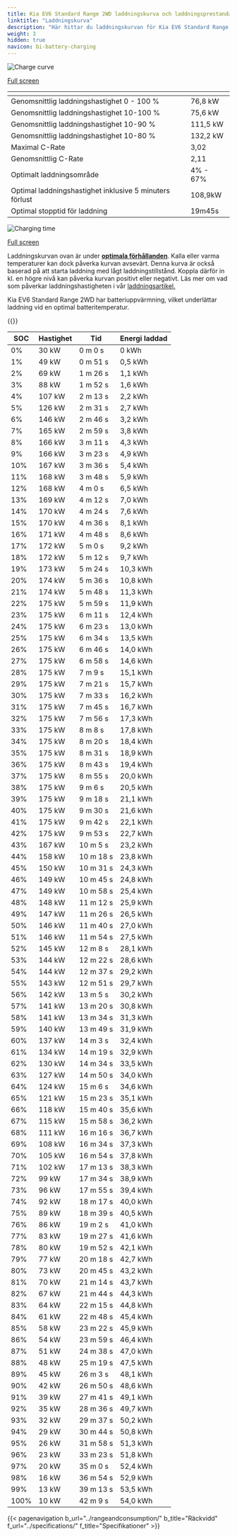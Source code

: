 ```yaml
---
title: Kia EV6 Standard Range 2WD laddningskurva och laddningsprestanda
linktitle: "Laddningskurva"
description: "Här hittar du laddningskurvan för Kia EV6 Standard Range 2WD."
weight: 3
hidden: true
navicon: bi-battery-charging
---
```

<!-- markdownlint-disable MD033 -->
<!-- markdownlint-disable MD010 -->
<img src="/images/models/kia/ev6/ev6_standard_range_2wd/chargingcurve.svg" alt="Charge curve" class="img-fluid">

[Full screen](/images/models/kia/ev6/ev6_standard_range_2wd/chargingcurve.svg)


<div class="table-responsive">
<table class="table table-striped border">
	<thead>
		<tr>
			<th>
			</th>
			<th>
			</th>
		</tr>
	</thead>
	<tbody>
		<tr>
			<td>
				Genomsnittlig laddningshastighet 0 - 100 %
			</td>
			<td>
				76,8 kW
			</td>
		</tr>
		<tr>
			<td>
				Genomsnittlig laddningshastighet 10-100 %
			</td>
			<td>
				75,6 kW
			</td>
		</tr>
		<tr>
			<td>
				Genomsnittlig laddningshastighet 10-90 %
			</td>
			<td>
				111,5 kW
			</td>
		</tr>
		<tr>
			<td>
				Genomsnittlig laddningshastighet 10-80 %
			</td>
			<td>
				132,2 kW
			</td>
		</tr>
		<tr>
			<td>
				Maximal C-Rate
			</td>
			<td>
				3,02
			</td>
		</tr>
		<tr>
			<td>
				Genomsnittlig C-Rate
			</td>
			<td>
				2,11
			</td>
		</tr>
		<tr>
			<td>
				Optimalt laddningsområde
			</td>
			<td>
				4% - 67%
			</td>
		</tr>
		<tr>
			<td>
				Optimal laddningshastighet inklusive 5 minuters förlust
			</td>
			<td>
				108,9kW
			</td>
		</tr>
		<tr>
			<td>
				Optimal stopptid för laddning
			</td>
			<td>
				19m45s
			</td>
		</tr>
	</tbody>
</table>
</div>
<img src="/images/models/kia/ev6/ev6_standard_range_2wd/chargingtime.svg" alt="Charging time" class="img-fluid">

[Full screen](/images/models/kia/ev6/ev6_standard_range_2wd/chargingtime.svg)


Laddningskurvan ovan är under **[optimala förhållanden](../../../../../technology/battery/charging/#temperatur)**. Kalla eller varma temperaturer kan dock påverka kurvan avsevärt. Denna kurva är också baserad på att starta laddning med lågt laddningstillstånd. Koppla därför in kl. en högre nivå kan påverka kurvan positivt eller negativt. Läs mer om vad som påverkar laddningshastigheten i vår [laddningsartikel.](../../../../../technology/battery/charging/)


Kia EV6 Standard Range 2WD har batteriuppvärmning, vilket underlättar laddning vid en optimal batteritemperatur.


{{<evkxdisplayaddarticle />}}
<div class="table-responsive">
<table class="table table-striped border">
	<thead>
		<tr>
			<th>
				SOC
			</th>
			<th>
				Hastighet
			</th>
			<th>
				Tid
			</th>
			<th>
				Energi laddad
			</th>
		</tr>
	</thead>
	<tbody>
		<tr>
			<td>
				0%
			</td>
			<td>
				30 kW
			</td>
			<td>
				 0 m 0 s
			</td>
			<td>
				0 kWh
			</td>
		</tr>
		<tr>
			<td>
				1%
			</td>
			<td>
				49 kW
			</td>
			<td>
				 0 m 51 s
			</td>
			<td>
				0,5 kWh
			</td>
		</tr>
		<tr>
			<td>
				2%
			</td>
			<td>
				69 kW
			</td>
			<td>
				 1 m 26 s
			</td>
			<td>
				1,1 kWh
			</td>
		</tr>
		<tr>
			<td>
				3%
			</td>
			<td>
				88 kW
			</td>
			<td>
				 1 m 52 s
			</td>
			<td>
				1,6 kWh
			</td>
		</tr>
		<tr>
			<td>
				4%
			</td>
			<td>
				107 kW
			</td>
			<td>
				 2 m 13 s
			</td>
			<td>
				2,2 kWh
			</td>
		</tr>
		<tr>
			<td>
				5%
			</td>
			<td>
				126 kW
			</td>
			<td>
				 2 m 31 s
			</td>
			<td>
				2,7 kWh
			</td>
		</tr>
		<tr>
			<td>
				6%
			</td>
			<td>
				146 kW
			</td>
			<td>
				 2 m 46 s
			</td>
			<td>
				3,2 kWh
			</td>
		</tr>
		<tr>
			<td>
				7%
			</td>
			<td>
				165 kW
			</td>
			<td>
				 2 m 59 s
			</td>
			<td>
				3,8 kWh
			</td>
		</tr>
		<tr>
			<td>
				8%
			</td>
			<td>
				166 kW
			</td>
			<td>
				 3 m 11 s
			</td>
			<td>
				4,3 kWh
			</td>
		</tr>
		<tr>
			<td>
				9%
			</td>
			<td>
				166 kW
			</td>
			<td>
				 3 m 23 s
			</td>
			<td>
				4,9 kWh
			</td>
		</tr>
		<tr>
			<td>
				10%
			</td>
			<td>
				167 kW
			</td>
			<td>
				 3 m 36 s
			</td>
			<td>
				5,4 kWh
			</td>
		</tr>
		<tr>
			<td>
				11%
			</td>
			<td>
				168 kW
			</td>
			<td>
				 3 m 48 s
			</td>
			<td>
				5,9 kWh
			</td>
		</tr>
		<tr>
			<td>
				12%
			</td>
			<td>
				168 kW
			</td>
			<td>
				 4 m 0 s
			</td>
			<td>
				6,5 kWh
			</td>
		</tr>
		<tr>
			<td>
				13%
			</td>
			<td>
				169 kW
			</td>
			<td>
				 4 m 12 s
			</td>
			<td>
				7,0 kWh
			</td>
		</tr>
		<tr>
			<td>
				14%
			</td>
			<td>
				170 kW
			</td>
			<td>
				 4 m 24 s
			</td>
			<td>
				7,6 kWh
			</td>
		</tr>
		<tr>
			<td>
				15%
			</td>
			<td>
				170 kW
			</td>
			<td>
				 4 m 36 s
			</td>
			<td>
				8,1 kWh
			</td>
		</tr>
		<tr>
			<td>
				16%
			</td>
			<td>
				171 kW
			</td>
			<td>
				 4 m 48 s
			</td>
			<td>
				8,6 kWh
			</td>
		</tr>
		<tr>
			<td>
				17%
			</td>
			<td>
				172 kW
			</td>
			<td>
				 5 m 0 s
			</td>
			<td>
				9,2 kWh
			</td>
		</tr>
		<tr>
			<td>
				18%
			</td>
			<td>
				172 kW
			</td>
			<td>
				 5 m 12 s
			</td>
			<td>
				9,7 kWh
			</td>
		</tr>
		<tr>
			<td>
				19%
			</td>
			<td>
				173 kW
			</td>
			<td>
				 5 m 24 s
			</td>
			<td>
				10,3 kWh
			</td>
		</tr>
		<tr>
			<td>
				20%
			</td>
			<td>
				174 kW
			</td>
			<td>
				 5 m 36 s
			</td>
			<td>
				10,8 kWh
			</td>
		</tr>
		<tr>
			<td>
				21%
			</td>
			<td>
				174 kW
			</td>
			<td>
				 5 m 48 s
			</td>
			<td>
				11,3 kWh
			</td>
		</tr>
		<tr>
			<td>
				22%
			</td>
			<td>
				175 kW
			</td>
			<td>
				 5 m 59 s
			</td>
			<td>
				11,9 kWh
			</td>
		</tr>
		<tr>
			<td>
				23%
			</td>
			<td>
				175 kW
			</td>
			<td>
				 6 m 11 s
			</td>
			<td>
				12,4 kWh
			</td>
		</tr>
		<tr>
			<td>
				24%
			</td>
			<td>
				175 kW
			</td>
			<td>
				 6 m 23 s
			</td>
			<td>
				13,0 kWh
			</td>
		</tr>
		<tr>
			<td>
				25%
			</td>
			<td>
				175 kW
			</td>
			<td>
				 6 m 34 s
			</td>
			<td>
				13,5 kWh
			</td>
		</tr>
		<tr>
			<td>
				26%
			</td>
			<td>
				175 kW
			</td>
			<td>
				 6 m 46 s
			</td>
			<td>
				14,0 kWh
			</td>
		</tr>
		<tr>
			<td>
				27%
			</td>
			<td>
				175 kW
			</td>
			<td>
				 6 m 58 s
			</td>
			<td>
				14,6 kWh
			</td>
		</tr>
		<tr>
			<td>
				28%
			</td>
			<td>
				175 kW
			</td>
			<td>
				 7 m 9 s
			</td>
			<td>
				15,1 kWh
			</td>
		</tr>
		<tr>
			<td>
				29%
			</td>
			<td>
				175 kW
			</td>
			<td>
				 7 m 21 s
			</td>
			<td>
				15,7 kWh
			</td>
		</tr>
		<tr>
			<td>
				30%
			</td>
			<td>
				175 kW
			</td>
			<td>
				 7 m 33 s
			</td>
			<td>
				16,2 kWh
			</td>
		</tr>
		<tr>
			<td>
				31%
			</td>
			<td>
				175 kW
			</td>
			<td>
				 7 m 45 s
			</td>
			<td>
				16,7 kWh
			</td>
		</tr>
		<tr>
			<td>
				32%
			</td>
			<td>
				175 kW
			</td>
			<td>
				 7 m 56 s
			</td>
			<td>
				17,3 kWh
			</td>
		</tr>
		<tr>
			<td>
				33%
			</td>
			<td>
				175 kW
			</td>
			<td>
				 8 m 8 s
			</td>
			<td>
				17,8 kWh
			</td>
		</tr>
		<tr>
			<td>
				34%
			</td>
			<td>
				175 kW
			</td>
			<td>
				 8 m 20 s
			</td>
			<td>
				18,4 kWh
			</td>
		</tr>
		<tr>
			<td>
				35%
			</td>
			<td>
				175 kW
			</td>
			<td>
				 8 m 31 s
			</td>
			<td>
				18,9 kWh
			</td>
		</tr>
		<tr>
			<td>
				36%
			</td>
			<td>
				175 kW
			</td>
			<td>
				 8 m 43 s
			</td>
			<td>
				19,4 kWh
			</td>
		</tr>
		<tr>
			<td>
				37%
			</td>
			<td>
				175 kW
			</td>
			<td>
				 8 m 55 s
			</td>
			<td>
				20,0 kWh
			</td>
		</tr>
		<tr>
			<td>
				38%
			</td>
			<td>
				175 kW
			</td>
			<td>
				 9 m 6 s
			</td>
			<td>
				20,5 kWh
			</td>
		</tr>
		<tr>
			<td>
				39%
			</td>
			<td>
				175 kW
			</td>
			<td>
				 9 m 18 s
			</td>
			<td>
				21,1 kWh
			</td>
		</tr>
		<tr>
			<td>
				40%
			</td>
			<td>
				175 kW
			</td>
			<td>
				 9 m 30 s
			</td>
			<td>
				21,6 kWh
			</td>
		</tr>
		<tr>
			<td>
				41%
			</td>
			<td>
				175 kW
			</td>
			<td>
				 9 m 42 s
			</td>
			<td>
				22,1 kWh
			</td>
		</tr>
		<tr>
			<td>
				42%
			</td>
			<td>
				175 kW
			</td>
			<td>
				 9 m 53 s
			</td>
			<td>
				22,7 kWh
			</td>
		</tr>
		<tr>
			<td>
				43%
			</td>
			<td>
				167 kW
			</td>
			<td>
				 10 m 5 s
			</td>
			<td>
				23,2 kWh
			</td>
		</tr>
		<tr>
			<td>
				44%
			</td>
			<td>
				158 kW
			</td>
			<td>
				 10 m 18 s
			</td>
			<td>
				23,8 kWh
			</td>
		</tr>
		<tr>
			<td>
				45%
			</td>
			<td>
				150 kW
			</td>
			<td>
				 10 m 31 s
			</td>
			<td>
				24,3 kWh
			</td>
		</tr>
		<tr>
			<td>
				46%
			</td>
			<td>
				149 kW
			</td>
			<td>
				 10 m 45 s
			</td>
			<td>
				24,8 kWh
			</td>
		</tr>
		<tr>
			<td>
				47%
			</td>
			<td>
				149 kW
			</td>
			<td>
				 10 m 58 s
			</td>
			<td>
				25,4 kWh
			</td>
		</tr>
		<tr>
			<td>
				48%
			</td>
			<td>
				148 kW
			</td>
			<td>
				 11 m 12 s
			</td>
			<td>
				25,9 kWh
			</td>
		</tr>
		<tr>
			<td>
				49%
			</td>
			<td>
				147 kW
			</td>
			<td>
				 11 m 26 s
			</td>
			<td>
				26,5 kWh
			</td>
		</tr>
		<tr>
			<td>
				50%
			</td>
			<td>
				146 kW
			</td>
			<td>
				 11 m 40 s
			</td>
			<td>
				27,0 kWh
			</td>
		</tr>
		<tr>
			<td>
				51%
			</td>
			<td>
				146 kW
			</td>
			<td>
				 11 m 54 s
			</td>
			<td>
				27,5 kWh
			</td>
		</tr>
		<tr>
			<td>
				52%
			</td>
			<td>
				145 kW
			</td>
			<td>
				 12 m 8 s
			</td>
			<td>
				28,1 kWh
			</td>
		</tr>
		<tr>
			<td>
				53%
			</td>
			<td>
				144 kW
			</td>
			<td>
				 12 m 22 s
			</td>
			<td>
				28,6 kWh
			</td>
		</tr>
		<tr>
			<td>
				54%
			</td>
			<td>
				144 kW
			</td>
			<td>
				 12 m 37 s
			</td>
			<td>
				29,2 kWh
			</td>
		</tr>
		<tr>
			<td>
				55%
			</td>
			<td>
				143 kW
			</td>
			<td>
				 12 m 51 s
			</td>
			<td>
				29,7 kWh
			</td>
		</tr>
		<tr>
			<td>
				56%
			</td>
			<td>
				142 kW
			</td>
			<td>
				 13 m 5 s
			</td>
			<td>
				30,2 kWh
			</td>
		</tr>
		<tr>
			<td>
				57%
			</td>
			<td>
				141 kW
			</td>
			<td>
				 13 m 20 s
			</td>
			<td>
				30,8 kWh
			</td>
		</tr>
		<tr>
			<td>
				58%
			</td>
			<td>
				141 kW
			</td>
			<td>
				 13 m 34 s
			</td>
			<td>
				31,3 kWh
			</td>
		</tr>
		<tr>
			<td>
				59%
			</td>
			<td>
				140 kW
			</td>
			<td>
				 13 m 49 s
			</td>
			<td>
				31,9 kWh
			</td>
		</tr>
		<tr>
			<td>
				60%
			</td>
			<td>
				137 kW
			</td>
			<td>
				 14 m 3 s
			</td>
			<td>
				32,4 kWh
			</td>
		</tr>
		<tr>
			<td>
				61%
			</td>
			<td>
				134 kW
			</td>
			<td>
				 14 m 19 s
			</td>
			<td>
				32,9 kWh
			</td>
		</tr>
		<tr>
			<td>
				62%
			</td>
			<td>
				130 kW
			</td>
			<td>
				 14 m 34 s
			</td>
			<td>
				33,5 kWh
			</td>
		</tr>
		<tr>
			<td>
				63%
			</td>
			<td>
				127 kW
			</td>
			<td>
				 14 m 50 s
			</td>
			<td>
				34,0 kWh
			</td>
		</tr>
		<tr>
			<td>
				64%
			</td>
			<td>
				124 kW
			</td>
			<td>
				 15 m 6 s
			</td>
			<td>
				34,6 kWh
			</td>
		</tr>
		<tr>
			<td>
				65%
			</td>
			<td>
				121 kW
			</td>
			<td>
				 15 m 23 s
			</td>
			<td>
				35,1 kWh
			</td>
		</tr>
		<tr>
			<td>
				66%
			</td>
			<td>
				118 kW
			</td>
			<td>
				 15 m 40 s
			</td>
			<td>
				35,6 kWh
			</td>
		</tr>
		<tr>
			<td>
				67%
			</td>
			<td>
				115 kW
			</td>
			<td>
				 15 m 58 s
			</td>
			<td>
				36,2 kWh
			</td>
		</tr>
		<tr>
			<td>
				68%
			</td>
			<td>
				111 kW
			</td>
			<td>
				 16 m 16 s
			</td>
			<td>
				36,7 kWh
			</td>
		</tr>
		<tr>
			<td>
				69%
			</td>
			<td>
				108 kW
			</td>
			<td>
				 16 m 34 s
			</td>
			<td>
				37,3 kWh
			</td>
		</tr>
		<tr>
			<td>
				70%
			</td>
			<td>
				105 kW
			</td>
			<td>
				 16 m 54 s
			</td>
			<td>
				37,8 kWh
			</td>
		</tr>
		<tr>
			<td>
				71%
			</td>
			<td>
				102 kW
			</td>
			<td>
				 17 m 13 s
			</td>
			<td>
				38,3 kWh
			</td>
		</tr>
		<tr>
			<td>
				72%
			</td>
			<td>
				99 kW
			</td>
			<td>
				 17 m 34 s
			</td>
			<td>
				38,9 kWh
			</td>
		</tr>
		<tr>
			<td>
				73%
			</td>
			<td>
				96 kW
			</td>
			<td>
				 17 m 55 s
			</td>
			<td>
				39,4 kWh
			</td>
		</tr>
		<tr>
			<td>
				74%
			</td>
			<td>
				92 kW
			</td>
			<td>
				 18 m 17 s
			</td>
			<td>
				40,0 kWh
			</td>
		</tr>
		<tr>
			<td>
				75%
			</td>
			<td>
				89 kW
			</td>
			<td>
				 18 m 39 s
			</td>
			<td>
				40,5 kWh
			</td>
		</tr>
		<tr>
			<td>
				76%
			</td>
			<td>
				86 kW
			</td>
			<td>
				 19 m 2 s
			</td>
			<td>
				41,0 kWh
			</td>
		</tr>
		<tr>
			<td>
				77%
			</td>
			<td>
				83 kW
			</td>
			<td>
				 19 m 27 s
			</td>
			<td>
				41,6 kWh
			</td>
		</tr>
		<tr>
			<td>
				78%
			</td>
			<td>
				80 kW
			</td>
			<td>
				 19 m 52 s
			</td>
			<td>
				42,1 kWh
			</td>
		</tr>
		<tr>
			<td>
				79%
			</td>
			<td>
				77 kW
			</td>
			<td>
				 20 m 18 s
			</td>
			<td>
				42,7 kWh
			</td>
		</tr>
		<tr>
			<td>
				80%
			</td>
			<td>
				73 kW
			</td>
			<td>
				 20 m 45 s
			</td>
			<td>
				43,2 kWh
			</td>
		</tr>
		<tr>
			<td>
				81%
			</td>
			<td>
				70 kW
			</td>
			<td>
				 21 m 14 s
			</td>
			<td>
				43,7 kWh
			</td>
		</tr>
		<tr>
			<td>
				82%
			</td>
			<td>
				67 kW
			</td>
			<td>
				 21 m 44 s
			</td>
			<td>
				44,3 kWh
			</td>
		</tr>
		<tr>
			<td>
				83%
			</td>
			<td>
				64 kW
			</td>
			<td>
				 22 m 15 s
			</td>
			<td>
				44,8 kWh
			</td>
		</tr>
		<tr>
			<td>
				84%
			</td>
			<td>
				61 kW
			</td>
			<td>
				 22 m 48 s
			</td>
			<td>
				45,4 kWh
			</td>
		</tr>
		<tr>
			<td>
				85%
			</td>
			<td>
				58 kW
			</td>
			<td>
				 23 m 22 s
			</td>
			<td>
				45,9 kWh
			</td>
		</tr>
		<tr>
			<td>
				86%
			</td>
			<td>
				54 kW
			</td>
			<td>
				 23 m 59 s
			</td>
			<td>
				46,4 kWh
			</td>
		</tr>
		<tr>
			<td>
				87%
			</td>
			<td>
				51 kW
			</td>
			<td>
				 24 m 38 s
			</td>
			<td>
				47,0 kWh
			</td>
		</tr>
		<tr>
			<td>
				88%
			</td>
			<td>
				48 kW
			</td>
			<td>
				 25 m 19 s
			</td>
			<td>
				47,5 kWh
			</td>
		</tr>
		<tr>
			<td>
				89%
			</td>
			<td>
				45 kW
			</td>
			<td>
				 26 m 3 s
			</td>
			<td>
				48,1 kWh
			</td>
		</tr>
		<tr>
			<td>
				90%
			</td>
			<td>
				42 kW
			</td>
			<td>
				 26 m 50 s
			</td>
			<td>
				48,6 kWh
			</td>
		</tr>
		<tr>
			<td>
				91%
			</td>
			<td>
				39 kW
			</td>
			<td>
				 27 m 41 s
			</td>
			<td>
				49,1 kWh
			</td>
		</tr>
		<tr>
			<td>
				92%
			</td>
			<td>
				35 kW
			</td>
			<td>
				 28 m 36 s
			</td>
			<td>
				49,7 kWh
			</td>
		</tr>
		<tr>
			<td>
				93%
			</td>
			<td>
				32 kW
			</td>
			<td>
				 29 m 37 s
			</td>
			<td>
				50,2 kWh
			</td>
		</tr>
		<tr>
			<td>
				94%
			</td>
			<td>
				29 kW
			</td>
			<td>
				 30 m 44 s
			</td>
			<td>
				50,8 kWh
			</td>
		</tr>
		<tr>
			<td>
				95%
			</td>
			<td>
				26 kW
			</td>
			<td>
				 31 m 58 s
			</td>
			<td>
				51,3 kWh
			</td>
		</tr>
		<tr>
			<td>
				96%
			</td>
			<td>
				23 kW
			</td>
			<td>
				 33 m 23 s
			</td>
			<td>
				51,8 kWh
			</td>
		</tr>
		<tr>
			<td>
				97%
			</td>
			<td>
				20 kW
			</td>
			<td>
				 35 m 0 s
			</td>
			<td>
				52,4 kWh
			</td>
		</tr>
		<tr>
			<td>
				98%
			</td>
			<td>
				16 kW
			</td>
			<td>
				 36 m 54 s
			</td>
			<td>
				52,9 kWh
			</td>
		</tr>
		<tr>
			<td>
				99%
			</td>
			<td>
				13 kW
			</td>
			<td>
				 39 m 13 s
			</td>
			<td>
				53,5 kWh
			</td>
		</tr>
		<tr>
			<td>
				100%
			</td>
			<td>
				10 kW
			</td>
			<td>
				 42 m 9 s
			</td>
			<td>
				54,0 kWh
			</td>
		</tr>
	</tbody>
</table>
</div>


{{< pagenavigation b_url="../rangeandconsumption/" b_title="Räckvidd" f_url="../specifications/" f_title="Specifikationer" >}}
